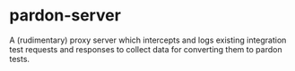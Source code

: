 # pardon-server

A (rudimentary) proxy server which intercepts and logs existing integration test
requests and responses to collect data for converting them to pardon tests.
